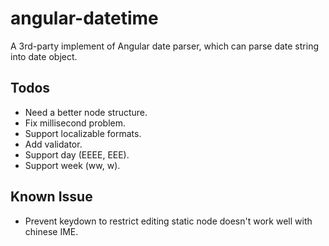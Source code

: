 angular-datetime
================
A 3rd-party implement of Angular date parser, which can parse date string into date object.

Todos
-----
* Need a better node structure.
* Fix millisecond problem.
* Support localizable formats.
* Add validator.
* Support day (EEEE, EEE).
* Support week (ww, w).

Known Issue
-----------
* Prevent keydown to restrict editing static node doesn't work well with chinese IME.
